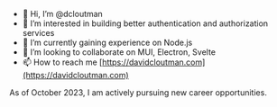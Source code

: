 - 👋 Hi, I’m @dcloutman
- 👀 I’m interested in building better authentication and authorization services
- 🌱 I’m currently gaining experience on Node.js
- 💞️ I’m looking to collaborate on MUI, Electron, Svelte
- 📫 How to reach me [https://davidcloutman.com](https://davidcloutman.com)
<!-- - 📚 Recently published [The Princess, the Dragon, and the Wood Chipper](https://kdp.amazon.com/amazon-dp-action/us/dualbookshelf.marketplacelink/B0BSV4LFCV) -->

As of October 2023, I am actively pursuing new career opportunities.

<!---
dcloutman/dcloutman is a ✨ special ✨ repository because its `README.md` (this file) appears on your GitHub profile.
You can click the Preview link to take a look at your changes.
--->
